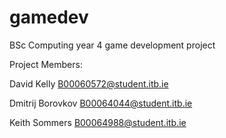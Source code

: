 # gamedev
BSc Computing year 4 game development project

Project Members:

David Kelly B00060572@student.itb.ie

Dmitrij Borovkov B00064044@student.itb.ie

Keith Sommers B00064988@student.itb.ie

